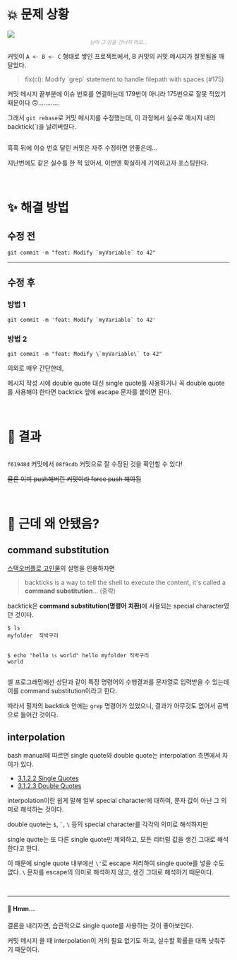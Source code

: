 <h1 id="💥-문제-상황">💥 문제 상황</h1>
<img src="https://velog.velcdn.com/images/qriosity/post/858d41c9-6443-4c42-8f98-6411981a78d6/image.png" />
<center><i><sub><span style="color: #9c9c9c;">님아 그 강을 건너지 마오...</span></sub></i></center>

<p>커밋이 <code>A &lt;- B &lt;- C</code> 형태로 쌓인 프로젝트에서, B 커밋의 커밋 메시지가 잘못됨을 깨달았다.</p>
<blockquote>
<p>fix(ci): Modify `grep` statement to handle filepath with spaces (#175)</p>
</blockquote>
<p>커밋 메시지 끝부분에 이슈 번호를 연결하는데
179번이 아니라 175번으로 잘못 적었기 때문이다 🙃............</p>
<p>그래서 <code>git rebase</code>로 커밋 메시지를 수정했는데, 이 과정에서 실수로 메시지 내의 backtick(`)을 날려버렸다.</p>
<p><img alt="" src="https://velog.velcdn.com/images/qriosity/post/166beabd-a18f-4457-9474-1e3e1d3a0b28/image.png" /></p>
<p>흑흑 뒤에 이슈 번호 달린 커밋은 자주 수정하면 안좋은데...</p>
<p>지난번에도 같은 실수를 한 적 있어서, 이번엔 확실하게 기억하고자 포스팅한다.</p>
<br />

<h1 id="✨-해결-방법">✨ 해결 방법</h1>
<h2 id="수정-전">수정 전</h2>
<pre><code class="language-bash">git commit -m &quot;feat: Modify `myVariable` to 42&quot;</code></pre>
<hr />
<h2 id="수정-후">수정 후</h2>
<h3 id="방법-1">방법 1</h3>
<pre><code class="language-bash">git commit -m 'feat: Modify `myVariable` to 42'</code></pre>
<h3 id="방법-2">방법 2</h3>
<pre><code class="language-bash">git commit -m &quot;feat: Modify \`myVariable\` to 42&quot;</code></pre>
<p>의외로 매우 간단한데,</p>
<p>메시지 작성 시에 double quote 대신 single quote를 사용하거나
꼭 double quote를 사용해야 한다면 backtick 앞에 escape 문자를 붙이면 된다.</p>
<br />

<h1 id="📌-결과">📌 결과</h1>
<p><img alt="" src="https://velog.velcdn.com/images/qriosity/post/9de81f2c-a27b-4476-a939-0b89591f5934/image.png" /></p>
<p><code>f61948d</code> 커밋에서 <code>08f9cdb</code> 커밋으로 잘 수정된 것을 확인할 수 있다!</p>
<p><del>물론 이미 push해버린 커밋이라 force push 해야됨</del></p>
<br />

<h1 id="📌-근데-왜-안됐음">📌 근데 왜 안됐음?</h1>
<h2 id="command-substitution">command substitution</h2>
<p><a href="https://stackoverflow.com/questions/71155954/backticks-in-git-commit-message">스택오버플로 고인물</a>의 설명을 인용하자면</p>
<blockquote>
<p>backticks is a way to tell the shell to execute the content, it's called a <strong>command substitution</strong>... (중략)</p>
</blockquote>
<p>backtick은 <strong>command substitution(명령어 치환)</strong>에 사용되는 special character였던 것이다.</p>
<pre><code class="language-bash">$ ls
myfolder  직박구리

$ echo &quot;hello `ls` world&quot;
hello myfolder
직박구리 world</code></pre>
<p>셸 프로그래밍에선 상단과 같이 특정 명령어의 수행결과를 문자열로 입력받을 수 있는데 이를 command substitution이라고 한다.</p>
<p>따라서 필자의 backtick 안에는 <code>grep</code> 명령어가 있었으니, 결과가 아무것도 없어서 공백으로 들어간 것이다.</p>
<h2 id="interpolation">interpolation</h2>
<p>bash manual에 따르면 single quote와 double quote는 interpolation 측면에서 차이가 있다.</p>
<ul>
<li><a href="https://www.gnu.org/software/bash/manual/html_node/Single-Quotes.html">3.1.2.2 Single Quotes</a></li>
<li><a href="https://www.gnu.org/software/bash/manual/html_node/Double-Quotes.html">3.1.2.3 Double Quotes</a></li>
</ul>
<p>interpolation이란 쉽게 말해 일부 special character에 대하여, 문자 값이 아닌 그 의미로 해석하는 것이다.</p>
<p>double quote는 <code>$</code>, <code>`</code>, <code>\</code> 등의 special character를 각각의 의미로 해석하지만</p>
<p>single quote는 또 다른 single quote만 제외하고, 모든 리터럴 값을 생긴 그대로 해석한다고 한다.</p>
<p>이 때문에 single quote 내부에선 <code>\'</code>로 escape 처리하여 single quote를 넣을 수도 없다. <code>\</code> 문자를 escape의 의미로 해석하지 않고, 생긴 그대로 해석하기 때문이다.</p>
<br />

<hr />
<h4 id="🤔-hmm">🤔 Hmm...</h4>
<p>결론을 내리자면, 습관적으로 single quote를 사용하는 것이 좋아보인다.</p>
<p>커밋 메시지 쓸 때 interpolation이 거의 필요 없기도 하고,
실수할 확률을 대폭 낮춰주기 때문이다.</p>